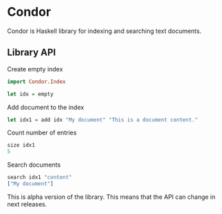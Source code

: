 # Condor

Condor is Haskell library for indexing and searching text documents.

## Library API

Create empty index

```Haskell
import Condor.Index

let idx = empty
```


Add document to the index

```Haskell
let idx1 = add idx "My document" "This is a document content."
```


Count number of entries

```Haskell
size idx1
5
```


Search documents

```Haskell
search idx1 "content"
["My document"]
```

This is alpha version of the library. This means that the API can change in next releases.
